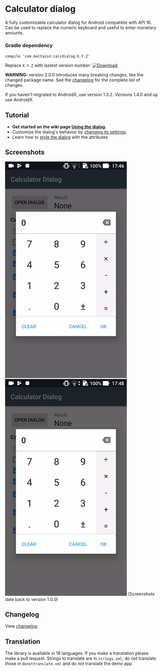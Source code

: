 # Calculator dialog
A fully customizable calculator dialog for Android compatible with API 16. Can be used to replace the numeric keyboard and useful to enter monetary amounts.

### Gradle dependency
`compile 'com.maltaisn:calcdialog:X.Y.Z'`

Replace `X.Y.Z` with lastest version number: [ ![Download](https://api.bintray.com/packages/maltaisn/calc-dialog/calc-dialog/images/download.svg) ](https://bintray.com/maltaisn/calc-dialog/calc-dialog/_latestVersion)

**WARNING:** version 2.0.0 introduces many breaking changes, like the changed package name. See the [changelog](/CHANGELOG.md) for the complete list of changes.

If you haven't migrated to AndroidX, use version 1.3.2. Versions 1.4.0 and up use AndroidX.

## Tutorial
- **Get started on the wiki page [Using the dialog](https://github.com/maltaisn/calcdialoglib/wiki/Using-the-dialog).**
- Customize the dialog's behavior by [changing its settings](https://github.com/maltaisn/calcdialoglib/wiki/Calculator-settings).
- Learn how to [style the dialog](https://github.com/maltaisn/calcdialoglib/wiki/Styling-the-calculator) with the attributes

## Screenshots
<img src="screenshots/demo.gif" alt="Demo" width="400px"/> <img src="screenshots/errors.gif" alt="Errors" width="400px"/>
(Screenshots date back to version 1.0.0)

## Changelog
View [changelog](/CHANGELOG.md)

## Translation
The library is available in 16 languages. If you make a translation please make a pull request. Strings to translate are in `strings.xml`, do not translate those in `donottranslate.xml` and do not translate the demo app.
